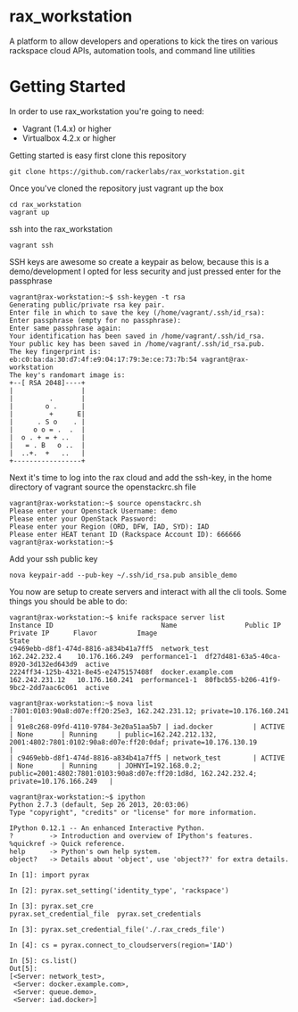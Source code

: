 rax_workstation
===============

A platform to allow developers and operations to kick the tires on various rackspace cloud APIs, automation tools, and command line utilities

Getting Started
===============
In order to use rax_workstation you're going to need:

 - Vagrant (1.4.x) or higher
 - Virtualbox 4.2.x or higher

Getting started is easy first clone this repository

```
git clone https://github.com/rackerlabs/rax_workstation.git
```

Once you've cloned the repository just vagrant up the box

```
cd rax_workstation
vagrant up
```

ssh into the rax_workstation
```
vagrant ssh
```

SSH keys are awesome so create a keypair as below, because this is a demo/development
I opted for less security and just pressed enter for the passphrase

```
vagrant@rax-workstation:~$ ssh-keygen -t rsa
Generating public/private rsa key pair.
Enter file in which to save the key (/home/vagrant/.ssh/id_rsa): 
Enter passphrase (empty for no passphrase): 
Enter same passphrase again: 
Your identification has been saved in /home/vagrant/.ssh/id_rsa.
Your public key has been saved in /home/vagrant/.ssh/id_rsa.pub.
The key fingerprint is:
eb:c0:ba:da:30:d7:4f:e9:04:17:79:3e:ce:73:7b:54 vagrant@rax-workstation
The key's randomart image is:
+--[ RSA 2048]----+
|                 |
|         .       |
|        o .      |
|         +      E|
|      . S o    . |
|     o o = .  .  |
|  o . + = + ..   |
|   = . B   o ..  |
|  ..+.  +   ..   |
+-----------------+
```

Next it's time to log into the rax cloud and add the ssh-key, in the home directory
of vagrant source the openstackrc.sh file

```
vagrant@rax-workstation:~$ source openstackrc.sh 
Please enter your Openstack Username: demo
Please enter your OpenStack Password: 
Please enter your Region (ORD, DFW, IAD, SYD): IAD
Please enter HEAT tenant ID (Rackspace Account ID): 666666
vagrant@rax-workstation:~$
```

Add your ssh public key

```
nova keypair-add --pub-key ~/.ssh/id_rsa.pub ansible_demo
```

You now are setup to create servers and interact with all the cli tools. Some things you 
should be able to do:

```
vagrant@rax-workstation:~$ knife rackspace server list
Instance ID                           Name                 Public IP        Private IP      Flavor          Image                                 State 
c9469ebb-d8f1-474d-8816-a834b41a7ff5  network_test         162.242.232.4    10.176.166.249  performance1-1  df27d481-63a5-40ca-8920-3d132ed643d9  active
2224ff34-125b-4321-8e45-e2475157408f  docker.example.com   162.242.231.12   10.176.160.241  performance1-1  80fbcb55-b206-41f9-9bc2-2dd7aac6c061  active

vagrant@rax-workstation:~$ nova list
:7801:0103:90a8:d07e:ff20:25e3, 162.242.231.12; private=10.176.160.241                      |
| 91e8c268-09fd-4110-9784-3e20a51aa5b7 | iad.docker          | ACTIVE | None       | Running     | public=162.242.212.132, 2001:4802:7801:0102:90a8:d07e:ff20:0daf; private=10.176.130.19                      |
| c9469ebb-d8f1-474d-8816-a834b41a7ff5 | network_test        | ACTIVE | None       | Running     | JOHNYI=192.168.0.2; public=2001:4802:7801:0103:90a8:d07e:ff20:1d8d, 162.242.232.4; private=10.176.166.249   |

vagrant@rax-workstation:~$ ipython
Python 2.7.3 (default, Sep 26 2013, 20:03:06) 
Type "copyright", "credits" or "license" for more information.

IPython 0.12.1 -- An enhanced Interactive Python.
?         -> Introduction and overview of IPython's features.
%quickref -> Quick reference.
help      -> Python's own help system.
object?   -> Details about 'object', use 'object??' for extra details.

In [1]: import pyrax

In [2]: pyrax.set_setting('identity_type', 'rackspace')

In [3]: pyrax.set_cre
pyrax.set_credential_file  pyrax.set_credentials      

In [3]: pyrax.set_credential_file('./.rax_creds_file')

In [4]: cs = pyrax.connect_to_cloudservers(region='IAD')

In [5]: cs.list()
Out[5]: 
[<Server: network_test>,
 <Server: docker.example.com>,
 <Server: queue.demo>,
 <Server: iad.docker>]

```



